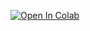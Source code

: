 [![Open In Colab](https://colab.research.google.com/assets/colab-badge.svg)](https://github.com/narsingh2231/Learning_Python_/edit/main/test.md)
